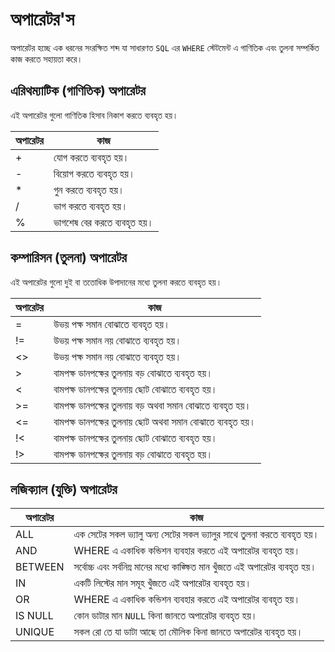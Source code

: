 অপারেটর'স
=========


অপারেটর হচ্ছে এক ধরনের সংরক্ষিত শব্দ যা সাধারণত `SQL` এর `WHERE` স্টেটমেন্ট এ গাণিতিক এবং তুলনা সম্পর্কিত কাজ করতে সহায়তা করে।

## এরিথম্যাটিক (গাণিতিক) অপারেটর
এই অপারেটর গুলো গাণিতিক হিসাব নিকাশ করতে ব্যবহৃত হয়।

| অপারেটর | কাজ |
|-|-|
| + | যোগ করতে ব্যবহৃত হয়। |
| - |  বিয়োগ করতে ব্যবহৃত হয়। |
| * | গুন করতে ব্যবহৃত হয়। |
| / | ভাগ করতে ব্যবহৃত হয়। |
| % | ভাগশেষ বের করতে ব্যবহৃত হয়। |


## কম্পারিসন (তুলনা) অপারেটর
এই অপারেটর গুলো দুই বা ততোধিক উপাদানের মধ্যে তুলনা করতে ব্যবহৃত হয়।

| অপারেটর | কাজ |
|-|-|
| = | উভয় পক্ষ সমান বোঝাতে ব্যবহৃত হয়। |
| != | উভয় পক্ষ সমান নয় বোঝাতে ব্যবহৃত হয়। |
| <> | উভয় পক্ষ সমান নয় বোঝাতে ব্যবহৃত হয়। |
| > | বামপক্ষ ডানপক্ষের তুলনায় বড় বোঝাতে ব্যবহৃত হয়। |
| < | বামপক্ষ ডানপক্ষের তুলনায় ছোট বোঝাতে ব্যবহৃত হয়। |
| >= | বামপক্ষ ডানপক্ষের তুলনায় বড় অথবা সমান বোঝাতে ব্যবহৃত হয়। |
| <= | বামপক্ষ ডানপক্ষের তুলনায় ছোট অথবা সমান বোঝাতে ব্যবহৃত হয়। |
| !< | বামপক্ষ ডানপক্ষের তুলনায় ছোট বোঝাতে ব্যবহৃত হয়। |
| !> | বামপক্ষ ডানপক্ষের তুলনায় বড় বোঝাতে ব্যবহৃত হয়। |

## লজিক্যাল (যুক্তি) অপারেটর

| অপারেটর | কাজ |
|-|-|
|ALL| এক সেটের সকল ভ্যালু অন্য সেটের সকল ভ্যালুর সাথে তুলনা করতে ব্যবহৃত হয়।|
|AND| WHERE এ একাধিক কন্ডিশন ব্যবহার করতে এই অপারেটর ব্যবহৃত হয়।|
|BETWEEN| সর্বোচ্চ এবং সর্বনিম্ন মানের মধ্যে কাঙ্ক্ষিত মান খুঁজতে এই অপারেটর ব্যবহৃত হয়।|
|IN| একটি লিস্টের মান সমূহ খুঁজতে এই অপারেটর ব্যবহৃত হয়।|
|OR| WHERE এ একাধিক কন্ডিশন ব্যবহার করতে এই অপারেটর ব্যবহৃত হয়।|
|IS NULL| কোন ডাটার মান `NULL` কিনা জানতে অপারেটর ব্যবহৃত হয়।|
|UNIQUE| সকল রো তে যা ডাটা আছে তা মৌলিক কিনা জানতে অপারেটর ব্যবহৃত হয়।|
